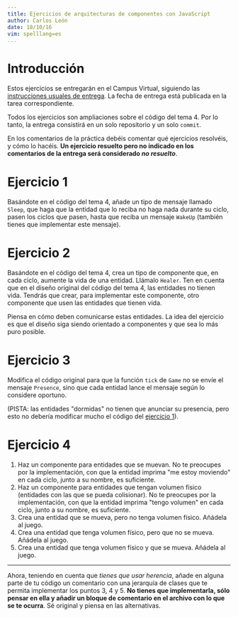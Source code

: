 ```yaml
---
title: Ejercicios de arquitecturas de componentes con JavaScript
author: Carlos León
date: 18/10/16
vim: spelllang=es
...
```


# Introducción

Estos ejercicios se entregarán en el Campus Virtual, siguiendo las
[instrucciones usuales de
entrega](../general/criterios_evaluacion.html#cómo-entregar). La fecha de
entrega está publicada en la tarea correspondiente.

Todos los ejercicios son ampliaciones sobre el código del tema 4. Por lo tanto,
la entrega consistirá en un solo repositorio y un solo `commit`. 

En los comentarios de la práctica debéis comentar qué ejercicios resolvéis, y
cómo lo hacéis. **Un ejercicio resuelto pero no indicado en los comentarios de
la entrega será considerado _no resuelto_**.

# Ejercicio 1

Basándote en el código del tema 4, añade un tipo de mensaje llamado `Sleep`,
que haga que la entidad que lo reciba no haga nada durante su ciclo, pasen los
ciclos que pasen, hasta que reciba un mensaje `WakeUp` (también tienes que
implementar este mensaje).

# Ejercicio 2

Basándote en el código del tema 4, crea un tipo de componente que, en cada
ciclo, aumente la vida de una entidad. Llámalo `Healer`. Ten en cuenta que en
el diseño original del código del tema 4, las entidades no tienen vida. Tendrás
que crear, para implementar este componente, otro componente que usen las
entidades que tienen vida. 

Piensa en cómo deben comunicarse estas entidades. La idea del ejercicio es que
el diseño siga siendo orientado a componentes y que sea lo más puro posible.

# Ejercicio 3

Modifica el código original para que la función `tick` de `Game` no se envíe el
mensaje `Presence`, sino que cada entidad lance el mensaje según lo considere
oportuno.

(PISTA: las entidades "dormidas" no tienen que anunciar su presencia, pero esto
no debería modificar mucho el código del [ejercicio 1](ejercicio-1)).

# Ejercicio 4

1.  Haz un componente para entidades que se muevan. No te preocupes por la
    implementación, con que la entidad imprima "me estoy moviendo" en cada
    ciclo, junto a su nombre, es suficiente.
2.  Haz un componente para entidades que tengan volumen físico (entidades con
    las que se pueda colisionar). No te preocupes por la implementación, con
    que la entidad imprima "tengo volumen" en cada ciclo, junto a su nombre,
    es suficiente.
3.  Crea una entidad que se mueva, pero no tenga volumen físico. Añádela
    al juego.
4.  Crea una entidad que tenga volumen físico, pero que no se mueva. Añádela
    al juego.
5.  Crea una entidad que tenga volumen físico y que se mueva. Añádela al juego.

-----

Ahora, teniendo en cuenta que *tienes que usar herencia*, añade en alguna parte
de tu código un comentario con una jerarquía de clases que te permita
implementar los puntos 3, 4 y 5. **No tienes que implementarla, sólo pensar en
ella y añadir un bloque de comentario en el archivo con lo que se te ocurra**. Sé
original y piensa en las alternativas.
